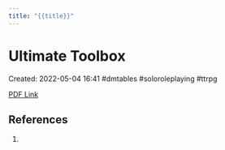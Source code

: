 ```yaml
---
title: "{{title}}"
---
```

# Ultimate Toolbox

Created: 2022-05-04 16:41
#dmtables #soloroleplaying #ttrpg

[PDF Link](<G:\My Drive\Gam\Tabletop\Role Playing Games\Solo\ultimate-toolbox.pdf>)


## References
1. 

